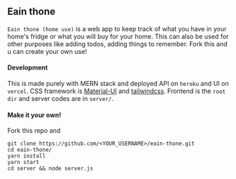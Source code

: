## Eain thone

`Eain thone (home use)` is a web app to keep track of what you have in your home's fridge or what you will buy for your home. This can also be used for other purposes like adding todos, adding things to remember. Fork this and u can create your own use!

#### Development

This is made purely with MERN stack and deployed API on `heroku` and UI on `vercel`. CSS framework is [Material-UI](https://material-ui.com/) and [tailwindcss](https://tailwindcss.com/). Frontend is the `root dir` and server codes are in `server/`.

#### Make it your own!

Fork this repo and

```
git clone https://github.com/<YOUR_USERNAME>/eain-thone.git
cd eain-thone/
yarn install
yarn start
cd server && node server.js
```
